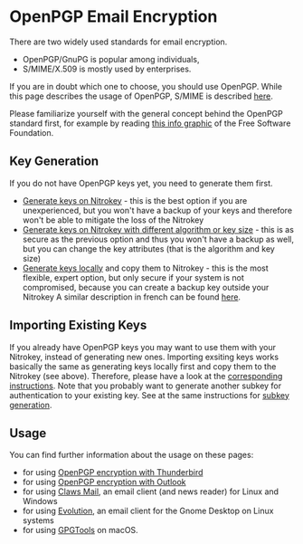 # OpenPGP Email Encryption

There are two widely used standards for email encryption.

- OpenPGP/GnuPG is popular among individuals,
- S/MIME/X.509 is mostly used by enterprises.

If you are in doubt which one to choose, you should use OpenPGP. While this page describes the usage of OpenPGP, S/MIME is described [here](https://docs.nitrokey.com/pro/smime-email-encryption.html).

Please familiarize yourself with the general concept behind the OpenPGP standard first, for example by reading [this info graphic](https://emailselfdefense.fsf.org/en/infographic.html) of the Free Software Foundation.

## Key Generation

If you do not have OpenPGP keys yet, you need to generate them first.

- [Generate keys on Nitrokey](https://docs.nitrokey.com/pro/openpgp-key-generation-using-gpa.html) - this is the best option if you are unexperienced, but you won't have a backup of your keys and therefore won't be able to mitigate the loss of the Nitrokey
- [Generate keys on Nitrokey with different algorithm or key size](https://docs.nitrokey.com/pro/openpgp-key-generation-on-device.html) - this is as secure as the previous option and thus you won't have a  backup as well, but you can change the key attributes (that is the  algorithm and key size)
- [Generate keys locally](https://docs.nitrokey.com/pro/openpgp-key-generation-with-backup.html) and copy them to Nitrokey - this is the most flexible, expert option,  but only secure if your system is not compromised, because you can  create a backup key outside your Nitrokey
   A similar description in french can be found [here](https://xieme-art.org/post/importer-des-clefs-gnupg-dans-sa-nitrokey-pro/).

## Importing Existing Keys

If you already have OpenPGP keys you may want to use them with your  Nitrokey, instead of generating new ones. Importing exsiting keys works  basically the same as generating keys locally first and copy them to the Nitrokey (see above). Therefore, please have a look at the [corresponding instructions](https://docs.nitrokey.com/pro/openpgp-key-generation-with-backup.html#key-import). Note that you probably want to generate another subkey for  authentication to your existing key. See at the same instructions for [subkey generation](https://docs.nitrokey.com/pro/openpgp-key-generation-with-backup.html#subkey-for-authentication).

## Usage

You can find further information about the usage on these pages:

- for using [OpenPGP encryption with Thunderbird](https://docs.nitrokey.com/pro/openpgp-email-encryption-with-thunderbird.html)
- for using [OpenPGP encryption with Outlook](https://docs.nitrokey.com/pro/windows/openpgp-email-encryption-with-outlook.html)
- for using [Claws Mail](https://www.claws-mail.org/plugin.php?plugin=gpg), an email client (and news reader) for Linux and Windows
- for using [Evolution](https://help.gnome.org/users/evolution/stable/mail-encryption.html.en), an email client for the Gnome Desktop on Linux systems
- for using [GPGTools](https://gpgtools.org/) on macOS.